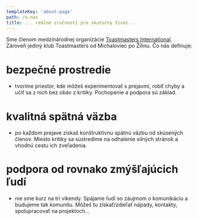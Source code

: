 ```yaml
---
templateKey: 'about-page'
path: /o-nas
title: ... reálne zručnosti pre skutočný život...
---
```

Sme členom medzinárodnej organizácie [Toastmasters International](http://www.toastmasters.org/). Zároveň jediný klub Toastmasters od Michaloviec po Žilinu.
Čo nás definuje: 

# bezpečné prostredie
- tvoríme priestor, kde môžeš experimentovať s prejavmi, robiť chyby a učiť sa z nich bez obáv z kritiky. Pochopenie a podpora sú základ.

# kvalitná spätná väzba 
- po každom prejave získaš konštruktívnu spätnú väzbu od skúsených členov. Miesto kritiky sa sústredíme na odhalenie silných stránok a vhodnú cestu ich zveľadenia.

# podpora od rovnako zmýšľajúcich ľudí
- nie sme kurz na tri víkendy. Spájame ľudí so záujmom o komunikáciu a budujeme tak komunitu. Môžeš tu získať/zdieľať nápady, kontakty, spolupracovať na projektoch... 
